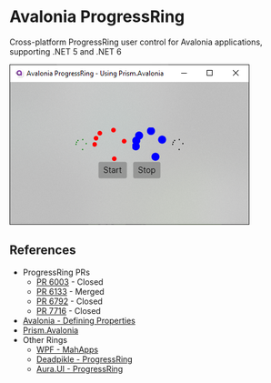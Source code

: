 # Avalonia ProgressRing

Cross-platform ProgressRing user control for Avalonia applications, supporting .NET 5 and .NET 6

![Screen Shot](ScreenShot.png)

## References

* ProgressRing PRs
  * [PR 6003](https://github.com/AvaloniaUI/Avalonia/pull/6003) - Closed
  * [PR 6133](https://github.com/AvaloniaUI/Avalonia/pull/6133) - Merged
  * [PR 6792](https://github.com/AvaloniaUI/Avalonia/pull/6792) - Closed
  * [PR 7716](https://github.com/AvaloniaUI/Avalonia/issues/7716) - Closed
* [Avalonia - Defining Properties](https://docs.avaloniaui.net/docs/authoring-controls/defining-properties)
* [Prism.Avalonia](https://github.com/AvaloniaCommunity/Prism.Avalonia)
* Other Rings
  * [WPF - MahApps](https://github.com/MahApps/MahApps.Metro/blob/develop/src/MahApps.Metro/Controls/ProgressRing.cs)
  * [Deadpikle - ProgressRing](https://github.com/Deadpikle/AvaloniaProgressRing)
  * [Aura.UI - ProgressRing](https://github.com/PieroCastillo/Aura.UI/tree/master/src/Aura.UI/Controls/ProgressRing)
